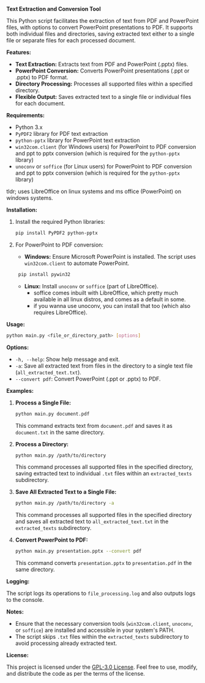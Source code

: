 **Text Extraction and Conversion Tool**

This Python script facilitates the extraction of text from PDF and PowerPoint files, with options to convert PowerPoint presentations to PDF. It supports both individual files and directories, saving extracted text either to a single file or separate files for each processed document.

**Features:**

- **Text Extraction:** Extracts text from PDF and PowerPoint (.pptx) files.
- **PowerPoint Conversion:** Converts PowerPoint presentations (.ppt or .pptx) to PDF format.
- **Directory Processing:** Processes all supported files within a specified directory.
- **Flexible Output:** Saves extracted text to a single file or individual files for each document.

**Requirements:**

- Python 3.x
- `PyPDF2` library for PDF text extraction
- `python-pptx` library for PowerPoint text extraction
- `win32com.client` (for Windows users) for PowerPoint to PDF conversion and ppt to pptx conversion (which is required for the `python-pptx` library)
- `unoconv` or `soffice` (for Linux users) for PowerPoint to PDF conversion and ppt to pptx conversion (which is required for the `python-pptx` library)

tldr; uses LibreOffice on linux systems and ms office (PowerPoint) on windows systems.

**Installation:**

1. Install the required Python libraries:

   ```bash
   pip install PyPDF2 python-pptx
   ```

2. For PowerPoint to PDF conversion:
   - **Windows:** Ensure Microsoft PowerPoint is installed. The script uses `win32com.client` to automate PowerPoint.
   ```bash
    pip install pywin32
    ```
   - **Linux:** Install `unoconv` or `soffice` (part of LibreOffice).
      - soffice comes inbuilt with LibreOffice, which pretty much available in all linux distros, and comes as a default in some.
      - if you wanna use unoconv, you can install that too (which also requires LibreOffice).

**Usage:**

```bash
python main.py <file_or_directory_path> [options]
```

**Options:**

- `-h, --help`: Show help message and exit.
- `-a`: Save all extracted text from files in the directory to a single text file (`all_extracted_text.txt`).
- `--convert pdf`: Convert PowerPoint (.ppt or .pptx) to PDF.

**Examples:**

1. **Process a Single File:**

   ```bash
   python main.py document.pdf
   ```

   This command extracts text from `document.pdf` and saves it as `document.txt` in the same directory.

2. **Process a Directory:**

   ```bash
   python main.py /path/to/directory
   ```

   This command processes all supported files in the specified directory, saving extracted text to individual `.txt` files within an `extracted_texts` subdirectory.

3. **Save All Extracted Text to a Single File:**

   ```bash
   python main.py /path/to/directory -a
   ```

   This command processes all supported files in the specified directory and saves all extracted text to `all_extracted_text.txt` in the `extracted_texts` subdirectory.

4. **Convert PowerPoint to PDF:**

   ```bash
   python main.py presentation.pptx --convert pdf
   ```

   This command converts `presentation.pptx` to `presentation.pdf` in the same directory.

**Logging:**

The script logs its operations to `file_processing.log` and also outputs logs to the console.

**Notes:**

- Ensure that the necessary conversion tools (`win32com.client`, `unoconv`, or `soffice`) are installed and accessible in your system's PATH.
- The script skips `.txt` files within the `extracted_texts` subdirectory to avoid processing already extracted text.

**License:**

This project is licensed under the [GPL-3.0 License](LICENSE). Feel free to use, modify, and distribute the code as per the terms of the license.
